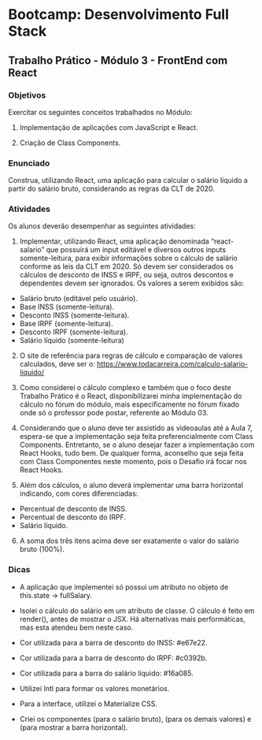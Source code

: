 # Bootcamp: Desenvolvimento Full Stack

## Trabalho Prático - Módulo 3 - FrontEnd com React

### Objetivos

Exercitar os seguintes conceitos trabalhados no Módulo:

1. Implementação de aplicações com JavaScript e React.

1. Criação de Class Components.

### Enunciado
Construa, utilizando React, uma aplicação para calcular o salário líquido a partir do salário bruto, considerando as regras da CLT de 2020.

### Atividades

Os alunos deverão desempenhar as seguintes atividades:

1. Implementar, utilizando React, uma aplicação denominada “react-salario” que possuirá um input editável e diversos outros inputs somente-leitura, para exibir informações sobre o cálculo de salário conforme as leis da CLT em 2020. Só devem ser considerados os cálculos de desconto de INSS e IRPF, ou seja, outros descontos e dependentes devem ser ignorados. Os valores a serem exibidos são:

- Salário bruto (editável pelo usuário).
- Base INSS (somente-leitura).
- Desconto INSS (somente-leitura).
- Base IRPF (somente-leitura).
- Desconto IRPF (somente-leitura).
- Salário líquido (somente-leitura)

2. O site de referência para regras de cálculo e comparação de valores calculados, deve ser o: https://www.todacarreira.com/calculo-salario-liquido/

3. Como considerei o cálculo complexo e também que o foco deste Trabalho Prático é o React, disponibilizarei minha implementação do cálculo no fórum do módulo, mais especificamente no fórum fixado onde só o professor pode postar, referente ao Módulo 03.

4. Considerando que o aluno deve ter assistido as videoaulas até a Aula 7, espera-se que a implementação seja feita preferencialmente com Class Components. Entretanto, se o aluno desejar fazer a implementação com React Hooks, tudo bem. De qualquer forma, aconselho que seja feita com Class Componentes neste momento, pois o Desafio irá focar nos React Hooks.

5. Além dos cálculos, o aluno deverá implementar uma barra horizontal indicando, com cores diferenciadas:
- Percentual de desconto de INSS.
- Percentual de desconto do IRPF.
- Salário líquido.

6. A soma dos três itens acima deve ser exatamente o valor do salário bruto (100%).


### Dicas

- A aplicação que implementei só possui um atributo no objeto de this.state -> fullSalary.

- Isolei o cálculo do salário em um atributo de classe. O cálculo é feito em render(), antes de mostrar o JSX. Há alternativas mais performáticas, mas esta atendeu bem neste caso.
- Cor utilizada para a barra de desconto do INSS: #e67e22.
- Cor utilizada para a barra de desconto do IRPF: #c0392b.
- Cor utilizada para a barra do salário líquido: #16a085.
- Utilizei Intl para formar os valores monetários.
- Para a interface, utilizei o Materialize CSS.
- Criei os componentes <InputFullSalary /> (para o salário bruto), <InputReadOnly /> (para os demais valores) e <ProgressBarSalary /> (para mostrar a barra horizontal).